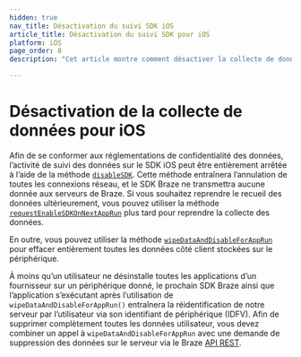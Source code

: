 ```yaml
---
hidden: true
nav_title: Désactivation du suivi SDK iOS
article_title: Désactivation du suivi SDK pour iOS
platform: iOS
page_order: 8
description: "Cet article montre comment désactiver la collecte de données pour votre application iOS."

---
```


# Désactivation de la collecte de données pour iOS

Afin de se conformer aux réglementations de confidentialité des données, l’activité de suivi des données sur le SDK iOS peut être entièrement arrêtée à l’aide de la méthode [`disableSDK`](http://appboy.github.io/appboy-ios-sdk/docs/interface_appboy.html#a8d3b78a98420713d8590ed63c9172733). Cette méthode entraînera l’annulation de toutes les connexions réseau, et le SDK Braze ne transmettra aucune donnée aux serveurs de Braze. Si vous souhaitez reprendre le recueil des données ultérieurement, vous pouvez utiliser la méthode [`requestEnableSDKOnNextAppRun`](http://appboy.github.io/appboy-ios-sdk/docs/interface_appboy.html#a781078a40a3db0de64ac82dcae3b595b) plus tard pour reprendre la collecte des données.

En outre, vous pouvez utiliser la méthode [`wipeDataAndDisableForAppRun`](http://appboy.github.io/appboy-ios-sdk/docs/interface_appboy.html#ac8d580f60ec0608cd91240a8a3aa23a3) pour effacer entièrement toutes les données côté client stockées sur le périphérique.

À moins qu’un utilisateur ne désinstalle toutes les applications d’un fournisseur sur un périphérique donné, le prochain SDK Braze ainsi que l’application s’exécutant après l’utilisation de `wipeDataAndDisableForAppRun()` entraînera la réidentification de notre serveur par l’utilisateur via son identifiant de périphérique (IDFV). Afin de supprimer complètement toutes les données utilisateur, vous devez combiner un appel à `wipeDataAndDisableForAppRun` avec une demande de suppression des données sur le serveur via le Braze [API REST]({{site.baseurl}}/developer_guide/rest_api/user_data/#user-delete-endpoint).
